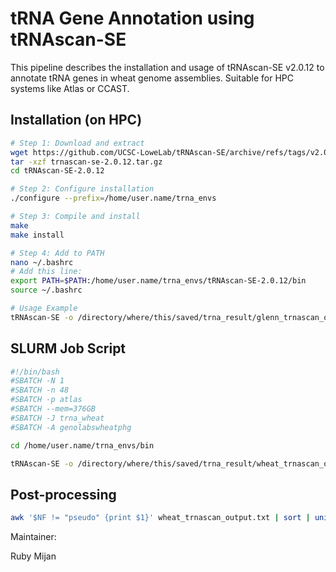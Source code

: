 # tRNA Gene Annotation using tRNAscan-SE
This pipeline describes the installation and usage of tRNAscan-SE v2.0.12 to annotate tRNA genes in wheat genome assemblies. Suitable for HPC systems like Atlas or CCAST.

## Installation (on HPC)
```bash
# Step 1: Download and extract
wget https://github.com/UCSC-LoweLab/tRNAscan-SE/archive/refs/tags/v2.0.12.tar.gz -O trnascan-se-2.0.12.tar.gz
tar -xzf trnascan-se-2.0.12.tar.gz
cd tRNAscan-SE-2.0.12

# Step 2: Configure installation
./configure --prefix=/home/user.name/trna_envs

# Step 3: Compile and install
make
make install

# Step 4: Add to PATH
nano ~/.bashrc
# Add this line:
export PATH=$PATH:/home/user.name/trna_envs/tRNAscan-SE-2.0.12/bin
source ~/.bashrc

# Usage Example
tRNAscan-SE -o /directory/where/this/saved/trna_result/glenn_trnascan_output.txt /directory/where/this/saved/wheat.fasta
```

## SLURM Job Script

```bash
#!/bin/bash
#SBATCH -N 1
#SBATCH -n 48
#SBATCH -p atlas
#SBATCH --mem=376GB
#SBATCH -J trna_wheat
#SBATCH -A genolabswheatphg

cd /home/user.name/trna_envs/bin

tRNAscan-SE -o /directory/where/this/saved/trna_result/wheat_trnascan_output.txt /directory/where/this/saved/wheat.fasta
```

## Post-processing

```bash
awk '$NF != "pseudo" {print $1}' wheat_trnascan_output.txt | sort | uniq -c
```

Maintainer:

Ruby Mijan
